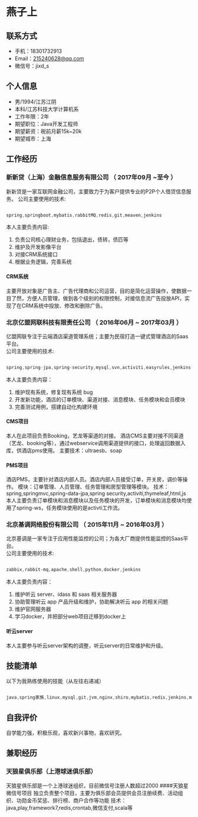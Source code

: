 # 燕子上

## 联系方式

- 手机：18301732913
- Email：215240628@qq.com
- 微信号：jixd_s

## 个人信息

 - 男/1994/江苏江阴 
 - 本科/江苏科技大学计算机系 
 - 工作年限：2年
 - 期望职位：Java开发工程师
 - 期望薪资：税前月薪15k~20k
 - 期望城市：上海


## 工作经历

### 新新贷（上海）金融信息服务有限公司 （ 2017年09月 ~至今 ）
新新贷是一家互联网金融公司，主要致力于为客户提供专业的P2P个人借贷信息服务。 
公司主要使用的技术:
```java

spring,springboot,mybatis,rabbitMQ,redis,git,meaven,jenkins

```  

本人主要负责内容:

1. 负责公司核心理财业务，包括退出，债转，债匹等
2. 维护及开发影像平台
3. 对接CRM系统接口
4. 根据业务逻辑，完善系统


#### CRM系统

主要开放对象是广告主、广告代理商和公司运营，目的是简化运营操作，使数据一目了然，方便人员管理，做到各个级别的权限控制，对接信息流广告投放API，实现了在CRM系统中投放、修改和删除广告。

 
### 北京亿盟网联科技有限责任公司 （ 2016年06月 ~ 2017年03月 ）

亿盟网联专注于云端酒店渠道管理系统；主要为民宿打造一键式管理酒店的Saas平台。  
公司主要使用的技术:
```java

spring,spring-jpa,spring-security,mysql,svn,activiti,easyrules,jenkins,maven

```     
本人主要负责内容：  

1. 维护现有系统，修复现有系统 bug  
2. 开发新功能，酒店的订单模块、渠道对接、消息模块、任务模块和会员模块
3. 完善测试用例，搭建自动化构建环境


#### CMS项目 
本人在此项目负责Booking，艺龙等渠道的对接。
酒店CMS主要对接不同渠道（艺龙、booking等），通过webservice调用渠道提供的接口，处理返回数据入库，供酒店pms使用。
主要技术：ultraesb、soap

#### PMS项目
酒店PMS，主要针对酒店内部人员。酒店内部人员接受订单，开关房，调价等操作。
模块：订单管理、人员管理、任务管理和房型管理等模块。
技术：spring,springmvc,spring-data-jpa,spring security,activiti,thymeleaf,html,js
本人主要负责订单模块和消息模块以及任务模块的开发，订单模块和消息模块均使用了spring-ws，任务模块使用的是activti工作流。


### 北京基调网络股份有限公司 （ 2015年11月 ~ 2016年03月 ）
北京基调是一家专注于应用性能监控的公司；为各大厂商提供性能监控的Saas平台。  
公司主要使用的技术:
```java

zabbix,rabbit-mq,apache,shell,python,docker,jenkins

```   
本人主要负责内容：  

1. 维护听云 server、idass 和 saas 相关服务器
2. 协助管理听云 app 产品升级和维护，协助解决听云 app 的相关问题
3. 维护官网服务器
4. 学习docker，并把部分web项目迁移到docker上

#### 听云server
本人主要参与听云server架构的调整，听云server的日常维护和升级。


## 技能清单

以下为我熟练使用的技能（从左往右递减）


```java

java,spring家族,linux,mysql,git,jvm,nginx,shiro,mybatis,redis,jenkins,maven,gradle,html,js,docker,zookeeper

```
## 自我评价
自学能力强，积极乐观，喜欢新兴事物，喜欢研究。

## 兼职经历
### 天狼星俱乐部（上港球迷俱乐部）
天狼星俱乐部是一个上港球迷组织，目前微信号注册人数超过2000
####天狼星微信号项目
独立负责整个项目，主要为俱乐部会员提供会员注册续费、活动组织、功勋金币奖惩、排行榜、商户合作等功能
技术：java,play,framework7,redis,crontab,微信支付,scala等




